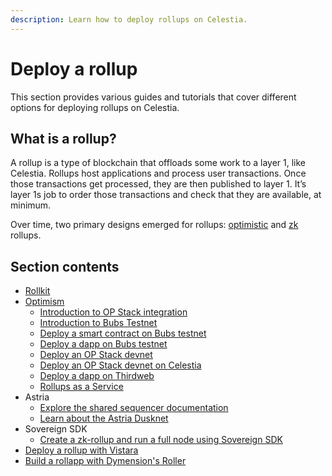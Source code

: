 ```yaml
---
description: Learn how to deploy rollups on Celestia.
---
```


# Deploy a rollup

This section provides various guides and tutorials that cover different
options for deploying rollups on Celestia.

## What is a rollup?

A rollup is a type of blockchain that offloads some work to a layer 1, like
Celestia. Rollups host applications and process user transactions. Once
those transactions get processed, they are then published to layer 1.
It’s layer 1s job to order those transactions and check that they are
available, at minimum.

Over time, two primary designs emerged for rollups:
[optimistic](https://celestia.org/glossary/optimistic-rollup/) and
[zk](https://celestia.org/glossary/zk-rollup) rollups.

## Section contents

- [Rollkit](./rollkit)
- [Optimism](./intro-to-op-stack.md#what-are-optimism-and-the-op-stack)
  - [Introduction to OP Stack integration](./intro-to-op-stack.md)
  - [Introduction to Bubs Testnet](./bubs-testnet.md)
  - [Deploy a smart contract on Bubs testnet](./deploy-on-bubs.md)
  - [Deploy a dapp on Bubs testnet](./gm-portal-bubs.md)
  - [Deploy an OP Stack devnet](./optimism-devnet.md)
  - [Deploy an OP Stack devnet on Celestia](./optimism.md)
  - [Deploy a dapp on Thirdweb](https://thirdweb.com/bubs-testnet)
  - [Rollups as a Service](https://docs.celestia.org/category/rollups-as-a-service/)
- Astria
  - [Explore the shared sequencer documentation](http://docs.astria.org/)
  - [Learn about the Astria Dusknet](https://docs.astria.org/docs/dusknet/overview/)
- Sovereign SDK
  - [Create a zk-rollup and run a full node using Sovereign SDK](https://github.com/Sovereign-Labs/sovereign-sdk/tree/main/examples/demo-rollup#demo-rollup)
- [Deploy a rollup with Vistara](https://docs.vistara.dev/)
- [Build a rollapp with Dymension's Roller](https://docs.dymension.xyz/build/roller)
